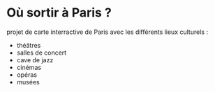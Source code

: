 # Où sortir à Paris ? 
projet de carte interractive de Paris avec les différents lieux culturels :
- théâtres
- salles de concert
- cave de jazz
- cinémas
- opéras
- musées
  
